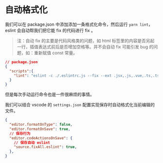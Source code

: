 # 自动格式化

我们可以在 package.json 中添加添加一条格式化命令，然后运行 `yarn lint`，eslint 会自动帮我们把它能 fix 的代码进行 fix 。
>注：自动 fix 的主要是代码风格类的问题，如 html 标签里的内容是否另起一行，插值表达式前后是否增加空格等。并不会自动 fix 可能引发 bug 的问题，如：重新赋值 const 常量。
```json
// package.json
{
  "scripts":{
    "lint": "eslint -c ./.eslintrc.js --fix --ext .jsx,.js,.vue,.ts,.tsx ./src",
  }
}
```

但是每次手动运行命令也是一件很麻烦的事情。

我们可以结合 vscode 的 `settings.json` 配置实现保存时自动格式化当前编辑的文件。
```json
{
  "editor.formatOnType": false,
  "editor.formatOnSave": true,
  // 保存行为
  "editor.codeActionsOnSave": {
    // 保存自动 eslint 
    "source.fixAll.eslint": true,
  },
}
```

